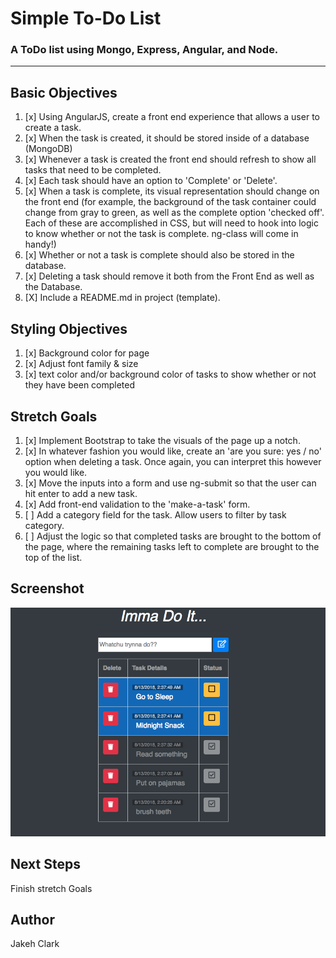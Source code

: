 # Simple To-Do List
### A ToDo list using Mongo, Express, Angular, and Node.
---

## Basic Objectives
1. [x] Using AngularJS, create a front end experience that allows a user to create a task.
2. [x] When the task is created, it should be stored inside of a database (MongoDB)
3. [x] Whenever a task is created the front end should refresh to show all tasks that need to be completed.
4. [x] Each task should have an option to 'Complete' or 'Delete'.
5. [x] When a task is complete, its visual representation should change on the front end (for example, the background of the task container could change from gray to green, as well as the complete option 'checked off'. Each of these are accomplished in CSS, but will need to hook into logic to know whether or not the task is complete. ng-class will come in handy!)
6. [x] Whether or not a task is complete should also be stored in the database.
7. [x] Deleting a task should remove it both from the Front End as well as the Database.
8. [X] Include a README.md in project (template).

## Styling Objectives
1. [x] Background color for page
2. [x] Adjust font family & size
3. [x] text color and/or background color of tasks to show whether or not they have been completed

## Stretch Goals
1. [x] Implement Bootstrap to take the visuals of the page up a notch.
2. [x] In whatever fashion you would like, create an 'are you sure: yes / no' option when deleting a task. Once again, you can interpret this however you would like.
3. [x] Move the inputs into a form and use ng-submit so that the user can hit enter to add a new task.
4. [x] Add front-end validation to the 'make-a-task' form.
5. [ ] Add a category field for the task. Allow users to filter by task category.
6. [ ] Adjust the logic so that completed tasks are brought to the bottom of the page, where the remaining tasks left to complete are brought to the top of the list.

## Screenshot
![Screenshot](screenshot.png)

## Next Steps
Finish stretch Goals

## Author
Jakeh Clark

